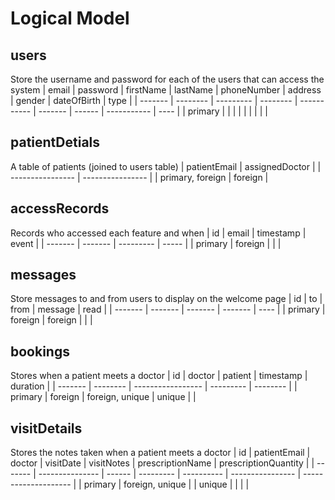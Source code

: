 # Logical Model

## users
Store the username and password for each of the users that can access the system
| email   | password | firstName | lastName | phoneNumber | address | gender | dateOfBirth | type |
| ------- | -------- | --------- | -------- | ----------- | ------- | ------ | ----------- | ---- |
| primary |          |           |          |             |         |        |             |      |

## patientDetials
A table of patients (joined to users table)
| patientEmail     | assignedDoctor   |
| ---------------- | ---------------- |
| primary, foreign | foreign          |

## accessRecords
Records who accessed each feature and when
| id      | email   | timestamp | event |
| ------- | ------- | --------- | ----- |
| primary | foreign |           |       |

## messages
Store messages to and from users to display on the welcome page
| id      | to      | from    | message | read |
| ------- | ------- | ------- | ------- | ---- |
| primary | foreign | foreign |         |      |

## bookings
Stores when a patient meets a doctor
| id      | doctor   | patient           | timestamp | duration |
| ------- | -------- | ----------------- | --------- | -------- |
| primary | foreign  | foreign, unique   | unique    |          |

## visitDetails
Stores the notes taken when a patient meets a doctor
| id      | patientEmail    | doctor | visitDate | visitNotes | prescriptionName | prescriptionQuantity |
| ------- | --------------- | ------ | --------- | ---------- | ---------------- | -------------------- |
| primary | foreign, unique |        | unique    |            |                  |                      |
